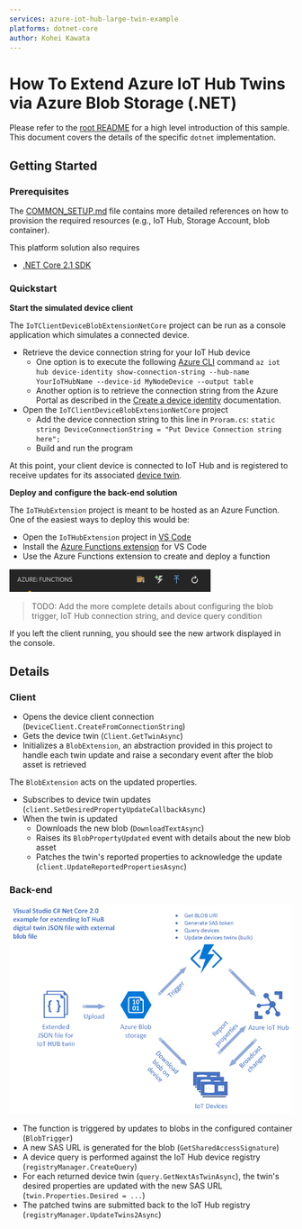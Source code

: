```yaml
---
services: azure-iot-hub-large-twin-example
platforms: dotnet-core
author: Kohei Kawata
---
```


# How To Extend Azure IoT Hub Twins via Azure Blob Storage (.NET)

Please refer to the [root README](../README.md) for a high level introduction of this sample. This document covers the details of the specific `dotnet` implementation.  

## Getting Started

### Prerequisites

The [COMMON_SETUP.md](../COMMON_SETUP.md) file contains more detailed references on how to provision the required resources (e.g., IoT Hub, Storage Account, blob container).

This platform solution also requires
- [.NET Core 2.1 SDK](https://www.microsoft.com/net/download)

### Quickstart

**Start the simulated device client**

The `IoTClientDeviceBlobExtensionNetCore` project can be run as a console application which simulates a connected device.

- Retrieve the device connection string for your IoT Hub device
  - One option is to execute the following [Azure CLI](https://docs.microsoft.com/en-us/cli/azure/install-azure-cli?view=azure-cli-latest) command `az iot hub device-identity show-connection-string --hub-name YourIoTHubName --device-id MyNodeDevice --output table`
  - Another option is to retrieve the connection string from the Azure Portal as described in the [Create a device identity](https://docs.microsoft.com/en-us/azure/iot-hub/iot-hub-csharp-csharp-device-management-get-started#create-a-device-identity) documentation.
- Open the `IoTClientDeviceBlobExtensionNetCore` project
  - Add the device connection string to this line in `Proram.cs`: `static string DeviceConnectionString = "Put Device Connection string here";`
  - Build and run the program

At this point, your client device is connected to IoT Hub and is registered to receive updates for its associated [device twin](https://docs.microsoft.com/en-us/azure/iot-hub/iot-hub-devguide-device-twins).

**Deploy and configure the back-end solution**

The `IoTHubExtension` project is meant to be hosted as an Azure Function. One of the easiest ways to deploy this would be:

- Open the `IoTHubExtension` project in [VS Code](https://code.visualstudio.com/download)
- Install the [Azure Functions extension](https://marketplace.visualstudio.com/items?itemName=ms-azuretools.vscode-azurefunctions) for VS Code
- Use the Azure Functions extension to create and deploy a function 

![Azure Functions extension toolbar](../images/AzureFunctionsExtensionToolbar.png)

> TODO: Add the more complete details about configuring the blob trigger, IoT Hub connection string, and device query condition 

If you left the client running, you should see the new artwork displayed in the console.

## Details

### Client 

- Opens the device client connection (`DeviceClient.CreateFromConnectionString`)
- Gets the device twin (`Client.GetTwinAsync`)
- Initializes a `BlobExtension`, an abstraction provided in this project to handle each twin update and raise a secondary event after the blob asset is retrieved

The `BlobExtension` acts on the updated properties.

- Subscribes to device twin updates (`client.SetDesiredPropertyUpdateCallbackAsync`)
- When the twin is updated
  - Downloads the new blob (`DownloadTextAsync`)
  - Raises its `BlobPropertyUpdated` event with details about the new blob asset
  - Patches the twin's reported properties to acknowledge the update (`client.UpdateReportedPropertiesAsync`)

### Back-end

![Sample diagram](IotHubExtendingTwin.png)

- The function is triggered by updates to blobs in the configured container (`BlobTrigger`)
- A new SAS URL is generated for the blob (`GetSharedAccessSignature`)
- A device query is performed against the IoT Hub device registry (`registryManager.CreateQuery`)
- For each returned device twin (`query.GetNextAsTwinAsync`), the twin's desired properties are updated with the new SAS URL (`twin.Properties.Desired = ...`)
- The patched twins are submitted back to the IoT Hub registry (`registryManager.UpdateTwins2Async`)